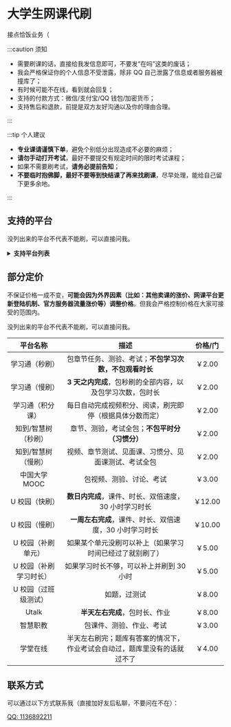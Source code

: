 # 大学生网课代刷

接点恰饭业务（

:::caution 须知

- 需要刷课的话，直接给我发信息即可，不要发“在吗”这类的废话；
- 我会严格保证你的个人信息不受泄露，除非 QQ 自己泄露了信息或者服务器被撞库了；
- 有时候可能不在线，看到就会回复；
- 支持的付款方式：微信/支付宝/QQ 钱包/加密货币；
- 支持售后和退款，前提是双方友好沟通以及你的理由合理。

:::

:::tip 个人建议

- **专业课请谨慎下单**，避免个别低分出现造成不必要的麻烦；
- **请勿手动打开考试**，最好不要提交有规定时间的限时考试课程；
- 如果不需要刷考试，**请务必提前告知**；
- **不要临时抱佛脚，最好不要等到快结课了再来找刷课**，尽早处理，能给自己留下更多余地。

:::

## 支持的平台

没列出来的平台不代表不能刷，可以直接问我。

<details>
<summary><b>支持平台列表</b></summary>

- 超星/学习通；
- 智慧树/知到；
- 职教云 MOOC；
- 智慧职教；
- 中国大学 MOOC；
- 学堂在线；
- U 校园；
- welearn（随行课堂）；
- Utalk；
- 青桔创课；
- 重庆高校；
- 优课联盟；
- 好策；
- 英华在线/名华在线；
- 优学院；
- 更多……

</details>

## 部分定价

不保证价格一成不变，**可能会因为外界因素（比如：其他卖课的涨价、网课平台更新登陆机制、官方服务器流量涨价等）调整价格**。但我会严格控制价格在大家可接受的范围内。

没列出来的平台不代表不能刷，可以直接问我。

|        平台名称        |                             描述                             | 价格/门 |
| :--------------------: | :----------------------------------------------------------: | :-----: |
|     学习通（秒刷）     |    包章节任务、测验、考试；**不包学习次数，不包观看时长**    | ￥2.00  |
|     学习通（慢刷）     |  **3 天之内完成**，包秒刷的全部内容，以及包学习次数，包时长  | ￥2.00  |
|    学习通（积分课）    |   每日自动完成视频积分、阅读，刷完即停（根据具体分数而定）   | ￥2.00  |
|  知到/智慧树（秒刷）   |        章节、测验，考试全包；**不包平时分（习惯分）**        | ￥2.00  |
|  知到/智慧树（慢刷）   |     视频、章节测试、见面课、习惯分、见面课测试、考试全包     | ￥2.00  |
|     中国大学 MOOC      |                   包视频、测验、讨论、考试                   | ￥3.00  |
|     U 校园（快刷）     |    **数日内完成**，课件、时长、双倍速度，30 小时学习时长     | ￥12.00 |
|     U 校园（慢刷）     |   **一周左右完成**，课件、时长、双倍速度，30 小时学习时长    | ￥10.00 |
|   U 校园（补刷单元）   |   如果某个单元没刷可以补上（如果学习时间已经过了就别刷了）   | ￥5.00  |
| U 校园（补刷学习时长） |           如果学习时长不够，可以补上并刷到 30 小时           | ￥5.00  |
|  U 校园（过班级测试）  |                         如题，过测试                         | ￥8.00  |
|         Utalk          |                **半天左右完成**，包时长、作业                | ￥8.00  |
|        智慧职教        |                   包课件、测验、作业、考试                   | ￥3.00  |
|        学堂在线        | 半天左右刷完；题库有答案的情况下，作业考试会自动过，题库里没有的话就过不了 | ￥4.00  |

## 联系方式

可以通过以下方式联系我（直接加好友后私聊，不要问在不在）：

[QQ: 1136892211](tencent://message/?uin=1136892211)
